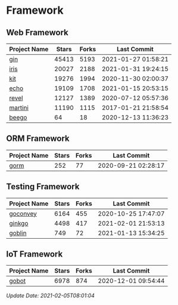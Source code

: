 # Framework

## Web Framework
| Project Name | Stars | Forks | Last Commit |
| ------------ | ----- | ----- | ----------- |
| [gin](https://github.com/gin-gonic/gin) | 45413 | 5193 | 2021-01-27 01:58:21 |
| [iris](https://github.com/kataras/iris) | 20027 | 2188 | 2021-01-31 19:24:15 |
| [kit](https://github.com/go-kit/kit) | 19276 | 1994 | 2020-11-30 02:00:37 |
| [echo](https://github.com/labstack/echo) | 19109 | 1708 | 2021-01-15 20:53:15 |
| [revel](https://github.com/revel/revel) | 12127 | 1389 | 2020-07-12 05:57:36 |
| [martini](https://github.com/go-martini/martini) | 11190 | 1115 | 2017-01-21 21:58:54 |
| [beego](https://github.com/astaxie/beego) | 64 | 18 | 2020-12-13 11:36:23 |

## ORM Framework
| Project Name | Stars | Forks | Last Commit |
| ------------ | ----- | ----- | ----------- |
| [gorm](https://github.com/jinzhu/gorm) | 252 | 77 | 2020-09-21 02:28:17 |

## Testing Framework
| Project Name | Stars | Forks | Last Commit |
| ------------ | ----- | ----- | ----------- |
| [goconvey](https://github.com/smartystreets/goconvey) | 6164 | 455 | 2020-10-25 17:47:07 |
| [ginkgo](https://github.com/onsi/ginkgo) | 4498 | 417 | 2021-02-01 21:53:13 |
| [goblin](https://github.com/franela/goblin) | 749 | 72 | 2021-01-13 15:34:25 |

## IoT Framework
| Project Name | Stars | Forks | Last Commit |
| ------------ | ----- | ----- | ----------- |
| [gobot](https://github.com/hybridgroup/gobot) | 6978 | 874 | 2020-12-01 09:54:44 |

*Update Date: 2021-02-05T08:01:04*